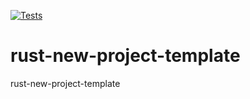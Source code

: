 [![Tests](https://github.com/nalbarr/hello-rust-cicd/actions/workflows/tests.yml/badge.svg)](https://github.com/nalbarr/hello-rust-cicd/actions/workflows/tests.yml)

# rust-new-project-template
rust-new-project-template
